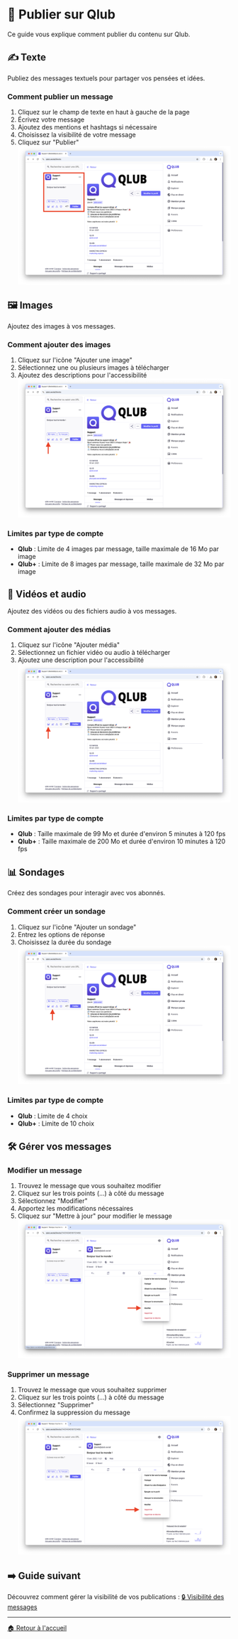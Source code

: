 # 📝 Publier sur Qlub

Ce guide vous explique comment publier du contenu sur Qlub.

## ✍️ Texte

Publiez des messages textuels pour partager vos pensées et idées.

### Comment publier un message
1. Cliquez sur le champ de texte en haut à gauche de la page
2. Écrivez votre message
3. Ajoutez des mentions et hashtags si nécessaire
4. Choisissez la visibilité de votre message
5. Cliquez sur "Publier"
![Publier un message](../screenshots/publishing/publish-message.png)

## 🖼️ Images

Ajoutez des images à vos messages.

### Comment ajouter des images
1. Cliquez sur l'icône "Ajouter une image"
2. Sélectionnez une ou plusieurs images à télécharger 
3. Ajoutez des descriptions pour l'accessibilité
![Ajouter des images](../screenshots/publishing/add-images.png)

### Limites par type de compte
- **Qlub** : Limite de 4 images par message, taille maximale de 16 Mo par image
- **Qlub+** : Limite de 8 images par message, taille maximale de 32 Mo par image

## 🎥 Vidéos et audio

Ajoutez des vidéos ou des fichiers audio à vos messages.

### Comment ajouter des médias
1. Cliquez sur l'icône "Ajouter média"
2. Sélectionnez un fichier vidéo ou audio à télécharger
3. Ajoutez une description pour l'accessibilité
![Ajouter un média](../screenshots/publishing/add-images.png)

### Limites par type de compte
- **Qlub** : Taille maximale de 99 Mo et durée d'environ 5 minutes à 120 fps
- **Qlub+** : Taille maximale de 200 Mo et durée d'environ 10 minutes à 120 fps

## 📊 Sondages

Créez des sondages pour interagir avec vos abonnés.

### Comment créer un sondage
1. Cliquez sur l'icône "Ajouter un sondage"
2. Entrez les options de réponse
3. Choisissez la durée du sondage
![Créer un sondage](../screenshots/publishing/create-poll.png)

### Limites par type de compte
- **Qlub** : Limite de 4 choix
- **Qlub+** : Limite de 10 choix

## 🛠️ Gérer vos messages

### Modifier un message
1. Trouvez le message que vous souhaitez modifier
2. Cliquez sur les trois points (...) à côté du message
3. Sélectionnez "Modifier"
4. Apportez les modifications nécessaires
5. Cliquez sur "Mettre à jour" pour modifier le message
![Modifier un message](../screenshots/publishing/edit-message.png)

### Supprimer un message
1. Trouvez le message que vous souhaitez supprimer
2. Cliquez sur les trois points (...) à côté du message
3. Sélectionnez "Supprimer"
4. Confirmez la suppression du message
![Supprimer un message](../screenshots/publishing/delete-message.png)

## ➡️ Guide suivant

Découvrez comment gérer la visibilité de vos publications :
[🔒 Visibilité des messages](visibility.md)

---

[🏠 Retour à l'accueil](../index.md)
